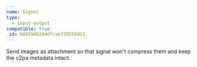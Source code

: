 ```yaml
---
name: Signal
type:
  - input-output
compatible: true
_id: 666594b244dfcae739555d13
---
```

Send images as attachment so that signal won't compress them and keep the c2pa metadata intact.
